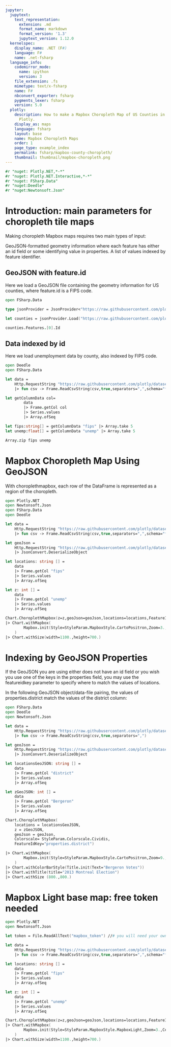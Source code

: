 ```yaml
---
jupyter:
  jupytext:
    text_representation:
      extension: .md
      format_name: markdown
      format_version: '1.3'
      jupytext_version: 1.12.0
  kernelspec:
    display_name: .NET (F#)
    language: F#
    name: .net-fsharp
  language_info:
    codemirror_mode:
      name: ipython
      version: 3
    file_extension: .fs
    mimetype: text/x-fsharp
    name: F#
    nbconvert_exporter: fsharp
    pygments_lexer: fsharp
    version: 5.0
  plotly:
    description: How to make a Mapbox Choropleth Map of US Counties in F# with
      Plotly.
    display_as: maps
    language: fsharp
    layout: base
    name: Mapbox Choropleth Maps
    order: 1
    page_type: example_index
    permalink: fsharp/mapbox-county-choropleth/
    thumbnail: thumbnail/mapbox-choropleth.png
---
```


```fsharp dotnet_interactive={"language": "fsharp"}
#r "nuget: Plotly.NET,*-*"
#r "nuget: Plotly.NET.Interactive,*-*"
#r "nuget: FSharp.Data"
#r "nuget:Deedle"
#r "nuget:Newtonsoft.Json"
```

# Introduction: main parameters for choropleth tile maps


Making choropleth Mapbox maps requires two main types of input:

GeoJSON-formatted geometry information where each feature has either an id field or some identifying value in properties.
A list of values indexed by feature identifier.


## GeoJSON with feature.id


Here we load a GeoJSON file containing the geometry information for US counties, where feature.id is a FIPS code.

```fsharp dotnet_interactive={"language": "fsharp"}
open FSharp.Data

type jsonProvider = JsonProvider<"https://raw.githubusercontent.com/plotly/datasets/master/geojson-counties-fips.json">

let counties = jsonProvider.Load("https://raw.githubusercontent.com/plotly/datasets/master/geojson-counties-fips.json")

counties.Features.[0].Id

```

## Data indexed by id


Here we load unemployment data by county, also indexed by FIPS code.

```fsharp dotnet_interactive={"language": "fsharp"}
open Deedle
open FSharp.Data

let data =
    Http.RequestString "https://raw.githubusercontent.com/plotly/datasets/master/fips-unemp-16.csv"
    |> fun csv -> Frame.ReadCsvString(csv,true,separators=",",schema="fips=string,unemp=float")

let getColumnData col=
        data
        |> Frame.getCol col
        |> Series.values
        |> Array.ofSeq

let fips:string[] = getColumnData "fips" |> Array.take 5
let unemp:float[] = getColumnData "unemp" |> Array.take 5

Array.zip fips unemp
```

# Mapbox Choropleth Map Using GeoJSON


With choroplethmapbox, each row of the DataFrame is represented as a region of the choropleth.

```fsharp dotnet_interactive={"language": "fsharp"}
open Plotly.NET
open Newtonsoft.Json
open FSharp.Data
open Deedle

let data =
    Http.RequestString "https://raw.githubusercontent.com/plotly/datasets/master/fips-unemp-16.csv"
    |> fun csv -> Frame.ReadCsvString(csv,true,separators=",",schema="fips=string,unemp=float")

let geoJson =
    Http.RequestString "https://raw.githubusercontent.com/plotly/datasets/master/geojson-counties-fips.json"
    |> JsonConvert.DeserializeObject

let locations: string [] =
    data
    |> Frame.getCol "fips"
    |> Series.values
    |> Array.ofSeq

let z: int [] =
    data
    |> Frame.getCol "unemp"
    |> Series.values
    |> Array.ofSeq

Chart.ChoroplethMapbox(z=z,geoJson=geoJson,locations=locations,FeatureIdKey="id",Colorscale=StyleParam.Colorscale.Viridis,ZMin=0.,ZMax=12.)
|> Chart.withMapbox(
        Mapbox.init(Style=StyleParam.MapboxStyle.CartoPositron,Zoom=3.,Center=(-95.7129,37.0902))
    )
|> Chart.withSize(width=1100.,height=700.)
```

# Indexing by GeoJSON Properties


If the GeoJSON you are using either does not have an id field or you wish you use one of the keys in the properties field, you may use the featureidkey parameter to specify where to match the values of locations.

In the following GeoJSON object/data-file pairing, the values of properties.district match the values of the district column:

```fsharp dotnet_interactive={"language": "fsharp"}
open FSharp.Data
open Deedle
open Newtonsoft.Json

let data =
    Http.RequestString "https://raw.githubusercontent.com/plotly/datasets/master/election.csv"
    |> fun csv -> Frame.ReadCsvString(csv,true,separators=",")

let geoJson =
    Http.RequestString "https://raw.githubusercontent.com/plotly/datasets/master/election.geojson"
    |> JsonConvert.DeserializeObject

let locationsGeoJSON: string [] =
    data
    |> Frame.getCol "district"
    |> Series.values
    |> Array.ofSeq

let zGeoJSON: int [] =
    data
    |> Frame.getCol "Bergeron"
    |> Series.values
    |> Array.ofSeq

Chart.ChoroplethMapbox(
    locations = locationsGeoJSON,
    z = zGeoJSON,
    geoJson = geoJson,
    Colorscale= StyleParam.Colorscale.Cividis,
    FeatureIdKey="properties.district")

|> Chart.withMapbox(
        Mapbox.init(Style=StyleParam.MapboxStyle.CartoPositron,Zoom=9.,Center=(-73.7073,45.5517))
    )
|> Chart.withColorBarStyle(Title.init(Text="Bergeron Votes"))
|> Chart.withTitle(title="2013 Montreal Election")
|> Chart.withSize (800.,800.)
```

# Mapbox Light base map: free token needed

```fsharp dotnet_interactive={"language": "fsharp"}
open Plotly.NET
open Newtonsoft.Json

let token = File.ReadAllText("mapbox_token") //# you will need your own token

let data =
    Http.RequestString "https://raw.githubusercontent.com/plotly/datasets/master/fips-unemp-16.csv"
    |> fun csv -> Frame.ReadCsvString(csv,true,separators=",",schema="fips=string,unemp=float")

let locations: string [] =
    data
    |> Frame.getCol "fips"
    |> Series.values
    |> Array.ofSeq

let z: int [] =
    data
    |> Frame.getCol "unemp"
    |> Series.values
    |> Array.ofSeq

Chart.ChoroplethMapbox(z=z,geoJson=geoJson,locations=locations,FeatureIdKey="id",Colorscale=StyleParam.Colorscale.Viridis,ZMin=0.,ZMax=12.)
|> Chart.withMapbox(
        Mapbox.init(Style=StyleParam.MapboxStyle.MapboxLight,Zoom=3.,Center=(-95.7129,37.0902),AccessToken=token)
    )
|> Chart.withSize(width=1100.,height=700.)
```
